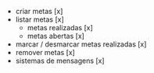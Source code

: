 - criar metas [x]
- listar metas [x]
    - metas realizadas [x]
    - metas abertas [x]
- marcar / desmarcar metas realizadas [x]
- remover metas [x]
- sistemas de mensagens [x]